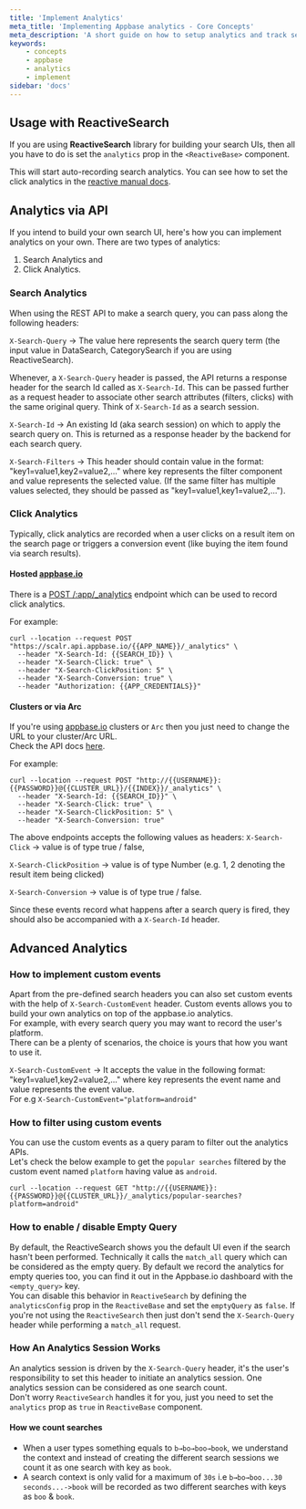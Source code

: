 ```yaml
---
title: 'Implement Analytics'
meta_title: 'Implementing Appbase analytics - Core Concepts'
meta_description: 'A short guide on how to setup analytics and track search terms and queries.'
keywords:
    - concepts
    - appbase
    - analytics
    - implement
sidebar: 'docs'
---
```


## Usage with ReactiveSearch
If you are using **ReactiveSearch** library for building your search UIs, then all you have to do is set the `analytics` prop in the `<ReactiveBase>` component.

This will start auto-recording search analytics. You can see how to set the click analytics in the [reactive manual docs](https://opensource.appbase.io/reactive-manual/advanced/analytics.html).

## Analytics via API

If you intend to build your own search UI, here's how you can implement analytics on your own. There are two types of analytics:

1. Search Analytics and
2. Click Analytics.

### Search Analytics

When using the REST API to make a search query, you can pass along the following headers:

`X-Search-Query` -> The value here represents the search query term (the input value in DataSearch, CategorySearch if you are using ReactiveSearch).

Whenever, a `X-Search-Query` header is passed, the API returns a response header for the search Id called as `X-Search-Id`. This can be passed further as a request header to associate other search attributes (filters, clicks) with the same original query. Think of `X-Search-Id` as a search session.

`X-Search-Id` -> An existing Id (aka search session) on which to apply the search query on. This is returned as a response header by the backend for each search query.

`X-Search-Filters` -> This header should contain value in the format: "key1=value1,key2=value2,..." where key represents the filter component and value represents the selected value. (If the same filter has multiple values selected, they should be passed as "key1=value1,key1=value2,...").

### Click Analytics

Typically, click analytics are recorded when a user clicks on a result item on the search page or triggers a conversion event (like buying the item found via search results).

#### Hosted [appbase.io](http://appbase.io)
There is a [POST /:app/\_analytics](https://rest.appbase.io/#fe48f095-2122-bacb-6574-d081448dd0f9) endpoint which can be used to record click analytics.

For example:
```
curl --location --request POST "https://scalr.api.appbase.io/{{APP_NAME}}/_analytics" \
  --header "X-Search-Id: {{SEARCH_ID}} \
  --header "X-Search-Click: true" \
  --header "X-Search-ClickPosition: 5" \
  --header "X-Search-Conversion: true" \
  --header "Authorization: {{APP_CREDENTIALS}}"
```
#### Clusters or via Arc
If you're using [appbase.io](http://appbase.io) clusters or `Arc` then you just need to change the URL to your cluster/Arc URL.<br/>
Check the API docs [here](https://arc-api.appbase.io/?version=latest#ca047056-d009-414b-915a-1bc290134490).

For example:
```
curl --location --request POST "http://{{USERNAME}}:{{PASSWORD}}@{{CLUSTER_URL}}/{{INDEX}}/_analytics" \
  --header "X-Search-Id: {{SEARCH_ID}}" \
  --header "X-Search-Click: true" \
  --header "X-Search-ClickPosition: 5" \
  --header "X-Search-Conversion: true"
```

The above endpoints accepts the following values as headers:
`X-Search-Click` -> value is of type true / false,

`X-Search-ClickPosition` -> value is of type Number (e.g. 1, 2 denoting the result item being clicked)

`X-Search-Conversion` -> value is of type true / false.

Since these events record what happens after a search query is fired, they should also be accompanied with a `X-Search-Id` header.

## Advanced Analytics
### How to implement custom events
Apart from the pre-defined search headers you can also set custom events with the help of `X-Search-CustomEvent` header. Custom events allows you to build your own analytics on top of the appbase.io analytics.<br/>
For example, with every search query you may want to record the user's platform.<br/>
There can be a plenty of scenarios, the choice is yours that how you want to use it.

`X-Search-CustomEvent` -> It accepts the value in the following format: "key1=value1,key2=value2,..." where key represents the event name and value represents the event value.<br/>
For e.g `X-Search-CustomEvent="platform=android"`

### How to filter using custom events
You can use the custom events as a query param to filter out the analytics APIs. <br/>
Let's check the below example to get the `popular searches` filtered by the custom event named `platform` having value as `android`.
```
curl --location --request GET "http://{{USERNAME}}:{{PASSWORD}}@{{CLUSTER_URL}}/_analytics/popular-searches?platform=android"
```

### How to enable / disable Empty Query
By default, the ReactiveSearch shows you the default UI even if the search hasn't been performed. Technically it calls the `match_all` query which can be considered as the empty query. By default we record the analytics for empty queries too, you can find it out in the Appbase.io dashboard with the `<empty_query>` key.<br/>
You can disable this behavior in `ReactiveSearch` by defining the `analyticsConfig` prop in the `ReactiveBase` and set the `emptyQuery` as `false`. 
If you're not using the `ReactiveSearch` then just don't send the `X-Search-Query` header while performing a `match_all` request.

### How An Analytics Session Works
An analytics session is driven by the `X-Search-Query` header, it's the user's responsibility to set this header to initiate an analytics session. One analytics session can be considered as one search count.<br/>
Don't worry `ReactiveSearch` handles it for you, just you need to set the `analytics` prop as `true` in `ReactiveBase` component.

#### How we count searches
- When a user types something equals to `b→bo→boo→book`, we understand the context and instead of creating the different search sessions we count it as one search with key as `book`.
- A search context is only valid for a maximum of `30s` i.e `b→bo→boo...30 seconds...->book` will be recorded as two different searches with keys as `boo` & `book`.